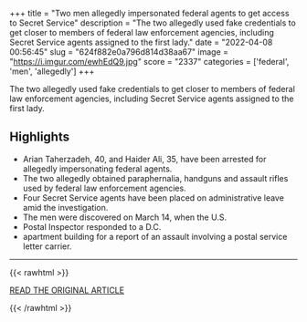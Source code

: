 +++
title = "Two men allegedly impersonated federal agents to get access to Secret Service"
description = "The two allegedly used fake credentials to get closer to members of federal law enforcement agencies, including Secret Service agents assigned to the first lady."
date = "2022-04-08 00:56:45"
slug = "624f882e0a796d814d38aa67"
image = "https://i.imgur.com/ewhEdQ9.jpg"
score = "2337"
categories = ['federal', 'men', 'allegedly']
+++

The two allegedly used fake credentials to get closer to members of federal law enforcement agencies, including Secret Service agents assigned to the first lady.

## Highlights

- Arian Taherzadeh, 40, and Haider Ali, 35, have been arrested for allegedly impersonating federal agents.
- The two allegedly obtained paraphernalia, handguns and assault rifles used by federal law enforcement agencies.
- Four Secret Service agents have been placed on administrative leave amid the investigation.
- The men were discovered on March 14, when the U.S.
- Postal Inspector responded to a D.C.
- apartment building for a report of an assault involving a postal service letter carrier.

---

{{< rawhtml >}}
  <p class="article-category">
    <a target="_blank" href="https://www.cbsnews.com/amp/news/secret-service-arian-taherzadeh-haider-ali-accused-impersonating-federal-agents/">READ THE ORIGINAL ARTICLE</a>
  </p>
{{< /rawhtml >}}
